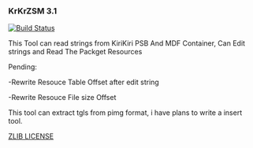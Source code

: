 ### KrKrZSM 3.1
[![Build Status](https://travis-ci.org/ForumHulp/pageaddon.svg?branch=master)](http://katawa.url.ph)

This Tool can read strings from KiriKiri PSB And MDF Container, Can Edit strings and Read The Packget Resources

Pending:

-Rewrite Resouce Table Offset after edit string

-Rewrite Resouce File size Offset 


This tool can extract tgls from pimg format, i have plans to write a insert tool.

[ZLIB LICENSE](https://raw.githubusercontent.com/marcussacana/KrKrZSceneManager/master/KrKrSceneManager/Zlib/license.txt)
